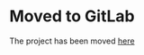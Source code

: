 # Moved to GitLab

The project has been moved [here](https://gitlab.com/eternal-flame-AD/eternalflame-cn)